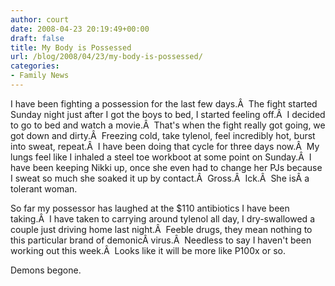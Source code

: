 ```yaml
---
author: court
date: 2008-04-23 20:19:49+00:00
draft: false
title: My Body is Possessed
url: /blog/2008/04/23/my-body-is-possessed/
categories:
- Family News
---
```


I have been fighting a possession for the last few days.Â  The fight started Sunday night just after I got the boys to bed, I started feeling off.Â  I decided to go to bed and watch a movie.Â  That's when the fight really got going, we got down and dirty.Â  Freezing cold, take tylenol, feel incredibly hot, burst into sweat, repeat.Â  I have been doing that cycle for three days now.Â  My lungs feel like I inhaled a steel toe workboot at some point on Sunday.Â  I have been keeping Nikki up, once she even had to change her PJs because I sweat so much she soaked it up by contact.Â  Gross.Â  Ick.Â  She isÂ a tolerant woman.

So far my possessor has laughed at the $110 antibiotics I have been taking.Â  I have taken to carrying around tylenol all day, I dry-swallowed a couple just driving home last night.Â  Feeble drugs, they mean nothing to this particular brand of demonicÂ virus.Â  Needless to say I haven't been working out this week.Â  Looks like it will be more like P100x or so.

Demons begone.
